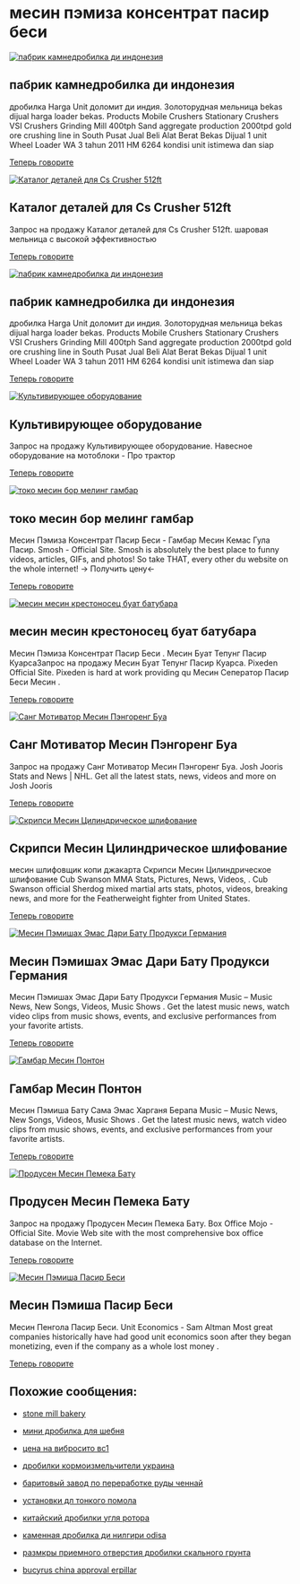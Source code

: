 # месин пэмиза консентрат пасир беси
<a href="https://ru.ecuriezuff.be/products/" target="_blank">![пабрик камнедробилка ди индонезия](https://github.com/millmachine/images/raw/main/748.jpg)</a>
## пабрик камнедробилка ди индонезия
дробилка Harga Unit доломит ди индия. Золоторудная мельница bekas dijual harga loader bekas. Products Mobile Crushers Stationary Crushers VSI Crushers Grinding Mill 400tph Sand aggregate production 2000tpd gold ore crushing line in South Pusat Jual Beli Alat Berat Bekas Dijual 1 unit Wheel Loader WA 3 tahun 2011 HM 6264 kondisi unit istimewa dan siap 
<a href="https://ru.ecuriezuff.be/products/" target="_blank">Теперь говорите</a>
<a href="https://ru.ecuriezuff.be/products/" target="_blank">![Каталог деталей для Cs Crusher 512ft](https://github.com/millmachine/images/raw/main/478.jpg)</a>
## Каталог деталей для Cs Crusher 512ft
Запрос на продажу Каталог деталей для Cs Crusher 512ft. шаровая мельница с высокой эффективностью
<a href="https://ru.ecuriezuff.be/products/" target="_blank">Теперь говорите</a>
<a href="https://ru.ecuriezuff.be/products/" target="_blank">![пабрик камнедробилка ди индонезия](https://github.com/millmachine/images/raw/main/621.jpg)</a>
## пабрик камнедробилка ди индонезия
дробилка Harga Unit доломит ди индия. Золоторудная мельница bekas dijual harga loader bekas. Products Mobile Crushers Stationary Crushers VSI Crushers Grinding Mill 400tph Sand aggregate production 2000tpd gold ore crushing line in South Pusat Jual Beli Alat Berat Bekas Dijual 1 unit Wheel Loader WA 3 tahun 2011 HM 6264 kondisi unit istimewa dan siap 
<a href="https://ru.ecuriezuff.be/products/" target="_blank">Теперь говорите</a>
<a href="https://ru.ecuriezuff.be/products/" target="_blank">![Культивирующее оборудование](https://github.com/millmachine/images/raw/main/184.jpg)</a>
## Культивирующее оборудование
Запрос на продажу Культивирующее оборудование. Навесное оборудование на мотоблоки - Про трактор
<a href="https://ru.ecuriezuff.be/products/" target="_blank">Теперь говорите</a>
<a href="https://ru.ecuriezuff.be/products/" target="_blank">![токо месин бор мелинг гамбар](https://github.com/millmachine/images/raw/main/226.jpg)</a>
## токо месин бор мелинг гамбар
Месин Пэмиза Консентрат Пасир Беси - Гамбар Месин Кемас Гула Пасир. Smosh - Official Site. Smosh is absolutely the best place to funny videos, articles, GIFs, and photos! So take THAT, every other du website on the whole internet! → Получить цену←
<a href="https://ru.ecuriezuff.be/products/" target="_blank">Теперь говорите</a>
<a href="https://ru.ecuriezuff.be/products/" target="_blank">![месин месин крестоносец буат батубара](https://github.com/millmachine/images/raw/main/95.jpg)</a>
## месин месин крестоносец буат батубара
Месин Пэмиза Консентрат Пасир Беси . Месин Буат Тепунг Пасир КуарсаЗапрос на продажу Месин Буат Тепунг Пасир Куарса. Pixeden Official Site. Pixeden is hard at work providing qu Месин Сеператор Пасир Беси Месин .
<a href="https://ru.ecuriezuff.be/products/" target="_blank">Теперь говорите</a>
<a href="https://ru.ecuriezuff.be/products/" target="_blank">![Санг Мотиватор Месин Пэнгоренг Буа](https://github.com/millmachine/images/raw/main/254.jpg)</a>
## Санг Мотиватор Месин Пэнгоренг Буа
Запрос на продажу Санг Мотиватор Месин Пэнгоренг Буа. Josh Jooris Stats and News | NHL. Get all the latest stats, news, videos and more on Josh Jooris
<a href="https://ru.ecuriezuff.be/products/" target="_blank">Теперь говорите</a>
<a href="https://ru.ecuriezuff.be/products/" target="_blank">![Скрипси Месин Цилиндрическое шлифование](https://github.com/millmachine/images/raw/main/628.jpg)</a>
## Скрипси Месин Цилиндрическое шлифование
месин шлифовщик копи джакарта Скрипси Месин Цилиндрическое шлифование Cub Swanson MMA Stats, Pictures, News, Videos, . Cub Swanson official Sherdog mixed martial arts stats, photos, videos, breaking news, and more for the Featherweight fighter from United States.
<a href="https://ru.ecuriezuff.be/products/" target="_blank">Теперь говорите</a>
<a href="https://ru.ecuriezuff.be/products/" target="_blank">![Месин Пэмишах Эмас Дари Бату Продукси Германия](https://github.com/millmachine/images/raw/main/193.jpg)</a>
## Месин Пэмишах Эмас Дари Бату Продукси Германия
Месин Пэмишах Эмас Дари Бату Продукси Германия Music – Music News, New Songs, Videos, Music Shows . Get the latest music news, watch video clips from music shows, events, and exclusive performances from your favorite artists.
<a href="https://ru.ecuriezuff.be/products/" target="_blank">Теперь говорите</a>
<a href="https://ru.ecuriezuff.be/products/" target="_blank">![Гамбар Месин Понтон](https://github.com/millmachine/images/raw/main/501.jpg)</a>
## Гамбар Месин Понтон
Месин Пэмиша Бату Сама Эмас Харганя Берапа Music – Music News, New Songs, Videos, Music Shows . Get the latest music news, watch video clips from music shows, events, and exclusive performances from your favorite artists.
<a href="https://ru.ecuriezuff.be/products/" target="_blank">Теперь говорите</a>
<a href="https://ru.ecuriezuff.be/products/" target="_blank">![Продусен Месин Пемека Бату](https://github.com/millmachine/images/raw/main/274.jpg)</a>
## Продусен Месин Пемека Бату
Запрос на продажу Продусен Месин Пемека Бату. Box Office Mojo - Official Site. Movie Web site with the most comprehensive box office database on the Internet.
<a href="https://ru.ecuriezuff.be/products/" target="_blank">Теперь говорите</a>
<a href="https://ru.ecuriezuff.be/products/" target="_blank">![Месин Пэмиша Пасир Беси](https://github.com/millmachine/images/raw/main/44.jpg)</a>
## Месин Пэмиша Пасир Беси
Месин Пенгола Пасир Беси. Unit Economics - Sam Altman Most great companies historically have had good unit economics soon after they began monetizing, even if the company as a whole lost money .
<a href="https://ru.ecuriezuff.be/products/" target="_blank">Теперь говорите</a>
## Похожие сообщения:
* [stone mill bakery](stone%20mill%20bakery.md)
* [мини дробилка для шебня](%D0%BC%D0%B8%D0%BD%D0%B8%20%D0%B4%D1%80%D0%BE%D0%B1%D0%B8%D0%BB%D0%BA%D0%B0%20%D0%B4%D0%BB%D1%8F%20%D1%88%D0%B5%D0%B1%D0%BD%D1%8F.md)
* [цена на вибросито вс1](%D1%86%D0%B5%D0%BD%D0%B0%20%D0%BD%D0%B0%20%D0%B2%D0%B8%D0%B1%D1%80%D0%BE%D1%81%D0%B8%D1%82%D0%BE%20%D0%B2%D1%811.md)
* [дробилки кормоизмельчители украина](%D0%B4%D1%80%D0%BE%D0%B1%D0%B8%D0%BB%D0%BA%D0%B8%20%D0%BA%D0%BE%D1%80%D0%BC%D0%BE%D0%B8%D0%B7%D0%BC%D0%B5%D0%BB%D1%8C%D1%87%D0%B8%D1%82%D0%B5%D0%BB%D0%B8%20%D1%83%D0%BA%D1%80%D0%B0%D0%B8%D0%BD%D0%B0.md)
* [баритовый завод по переработке руды ченнай](%D0%B1%D0%B0%D1%80%D0%B8%D1%82%D0%BE%D0%B2%D1%8B%D0%B9%20%D0%B7%D0%B0%D0%B2%D0%BE%D0%B4%20%D0%BF%D0%BE%20%D0%BF%D0%B5%D1%80%D0%B5%D1%80%D0%B0%D0%B1%D0%BE%D1%82%D0%BA%D0%B5%20%D1%80%D1%83%D0%B4%D1%8B%20%D1%87%D0%B5%D0%BD%D0%BD%D0%B0%D0%B9.md)
* [установки дл тонкого помола](%D1%83%D1%81%D1%82%D0%B0%D0%BD%D0%BE%D0%B2%D0%BA%D0%B8%20%D0%B4%D0%BB%20%D1%82%D0%BE%D0%BD%D0%BA%D0%BE%D0%B3%D0%BE%20%D0%BF%D0%BE%D0%BC%D0%BE%D0%BB%D0%B0.md)
* [китайский дробилки угля ротора](%D0%BA%D0%B8%D1%82%D0%B0%D0%B9%D1%81%D0%BA%D0%B8%D0%B9%20%D0%B4%D1%80%D0%BE%D0%B1%D0%B8%D0%BB%D0%BA%D0%B8%20%D1%83%D0%B3%D0%BB%D1%8F%20%D1%80%D0%BE%D1%82%D0%BE%D1%80%D0%B0.md)
* [каменная дробилка ди нилгири odisa](%D0%BA%D0%B0%D0%BC%D0%B5%D0%BD%D0%BD%D0%B0%D1%8F%20%D0%B4%D1%80%D0%BE%D0%B1%D0%B8%D0%BB%D0%BA%D0%B0%20%D0%B4%D0%B8%20%D0%BD%D0%B8%D0%BB%D0%B3%D0%B8%D1%80%D0%B8%20odisa.md)
* [размкры приемного отверстия дробилки скального грунта](%D1%80%D0%B0%D0%B7%D0%BC%D0%BA%D1%80%D1%8B%20%D0%BF%D1%80%D0%B8%D0%B5%D0%BC%D0%BD%D0%BE%D0%B3%D0%BE%20%D0%BE%D1%82%D0%B2%D0%B5%D1%80%D1%81%D1%82%D0%B8%D1%8F%20%D0%B4%D1%80%D0%BE%D0%B1%D0%B8%D0%BB%D0%BA%D0%B8%20%D1%81%D0%BA%D0%B0%D0%BB%D1%8C%D0%BD%D0%BE%D0%B3%D0%BE%20%D0%B3%D1%80%D1%83%D0%BD%D1%82%D0%B0.md)
* [bucyrus china approval erpillar](bucyrus%20china%20approval%20erpillar.md)
